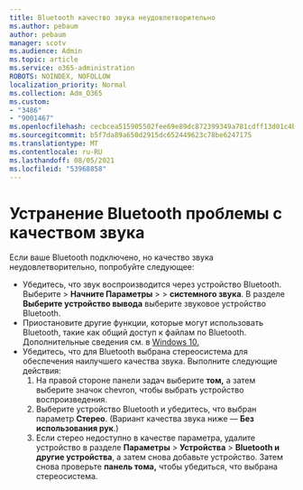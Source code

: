 ```yaml
---
title: Bluetooth качество звука неудовлетворительно
ms.author: pebaum
author: pebaum
manager: scotv
ms.audience: Admin
ms.topic: article
ms.service: o365-administration
ROBOTS: NOINDEX, NOFOLLOW
localization_priority: Normal
ms.collection: Adm_O365
ms.custom:
- "3486"
- "9001467"
ms.openlocfilehash: cecbcea515905502fee69e89dc872399349a781cdff13d01c4b323617c5cba4d
ms.sourcegitcommit: b5f7da89a650d2915dc652449623c78be6247175
ms.translationtype: MT
ms.contentlocale: ru-RU
ms.lasthandoff: 08/05/2021
ms.locfileid: "53968858"
---
```

# <a name="fix-bluetooth-audio-quality-issue"></a>Устранение Bluetooth проблемы с качеством звука

Если ваше Bluetooth подключено, но качество звука неудовлетворительно, попробуйте следующее:

- Убедитесь, что звук воспроизводится через устройство Bluetooth. Выберите   >  **Начните Параметры**  >    >  **системного звука**. В разделе **Выберите устройство вывода** выберите звуковое устройство Bluetooth.
- Приостановите другие функции, которые могут использовать Bluetooth, такие как общий доступ к файлам по Bluetooth. Дополнительные сведения см. в [Windows 10.](https://support.microsoft.com/help/4520288/windows-10-fix-sound-problems)
- Убедитесь, что для Bluetooth выбрана стереосистема для обеспечения наилучшего качества звука. Выполните следующие действия: 
    1. На правой стороне панели задач выберите **том,** а затем выберите значок chevron, чтобы выбрать устройство воспроизведения.
    2. Выберите устройство Bluetooth и убедитесь, что выбран параметр **Стерео**. (Вариант качества звука ниже — **Без использования рук**.)
    3. Если стерео недоступно в качестве параметра, удалите устройство в разделе **Параметры** > **Устройства** > **Bluetooth и другие устройства**, а затем снова добавьте устройство. Затем снова проверьте **панель тома,** чтобы убедиться, что выбрана стереосистема.

